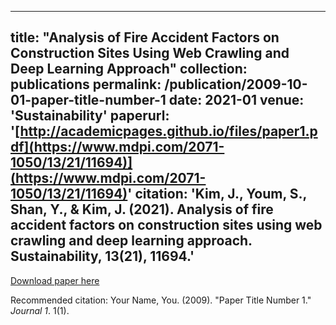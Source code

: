 
---
title: "Analysis of Fire Accident Factors on Construction Sites Using Web Crawling and Deep Learning Approach"
collection: publications
permalink: /publication/2009-10-01-paper-title-number-1
date: 2021-01
venue: 'Sustainability'
paperurl: '[http://academicpages.github.io/files/paper1.pdf](https://www.mdpi.com/2071-1050/13/21/11694)](https://www.mdpi.com/2071-1050/13/21/11694)'
citation: 'Kim, J., Youm, S., Shan, Y., & Kim, J. (2021). Analysis of fire accident factors on construction sites using web crawling and deep learning approach. Sustainability, 13(21), 11694.'
---

[Download paper here](http://academicpages.github.io/files/paper1.pdf)

Recommended citation: Your Name, You. (2009). "Paper Title Number 1." <i>Journal 1</i>. 1(1).
